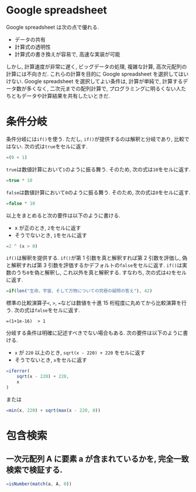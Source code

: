 # Google spreadsheet

Google spreadsheet は次の点で優れる.

- データの共有
- 計算式の透明性
- 計算式の書き換えが容易で, 高速な実装が可能

しかし, 計算速度が非常に遅く, ビッグデータの処理, 複雑な計算, 高次元配列の計算には不向きだ.
これらの計算を目的に Google spreadsheet を選択してはいけない.
Google spreadsheet を選択してよい条件は, 計算が単純で, 計算するデータ数が多くなく, 二次元までの配列計算で, プログラミングに明るくない人たちともデータや計算結果を共有したいときだ.

# 条件分岐

条件分岐には`if()`を使う.
ただし, `if()`が提供するのは解釈と分岐であり, 比較ではない.
次の式は`true`をセルに返す.

```js
=(0 < 1)
```

`true`は数値計算において`1`のように振る舞う.
そのため, 次の式は`10`をセルに返す.

```js
=true * 10
```

`false`は数値計算において`0`のように振る舞う.
そのため, 次の式は`0`をセルに返す.

```js
=false * 10
```

以上をまとめると次の要件は以下のように書ける.

- x が正のとき, `2`をセルに返す
- そうでないとき, `1`をセルに返す

```js
=2 ^ (x > 0)
```

`if()`は解釈を提供する.
`if()`が第 1 引数を真と解釈すれば第 2 引数を評価し, 偽と解釈すれば第 3 引数を評価するかデフォルトの`false`をセルに返す.
`if()`は実数のうち`0`を偽と解釈し, これ以外を真と解釈する.
すなわち, 次の式は`42`をセルに返す.

```js
=if(len("生命、宇宙、そして万物についての究極の疑問の答え"), 42)
```

標準の比較演算子`<`, `>`, `=`などは数値を十進 15 桁程度に丸めてから比較演算を行う.
次の式は`false`をセルに返す.

```
=(1+1e-16)  > 1
```

分岐する条件は明確に記述すべきでない場合もある.
次の要件は以下のように書ける.

- `x` が `220` 以上のとき, `sqrt(x - 220) + 220` をセルに返す
- そうでないとき, `x`をセルに返す

```js
=iferror(
    sqrt(x - 220) + 220,
    x
)
```

または

```js
=min(x, 220) + sqrt(max(x - 220, 0))
```

# 包含検索

## 一次元配列 A に要素 a が含まれているかを, 完全一致検索で検証する.

```js
=isNumber(match(a, A, 0))
```
